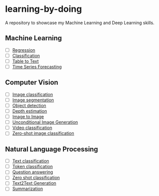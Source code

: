 # learning-by-doing
A repository to showcase my Machine Learning and Deep Learning skills.

## Machine Learning
- [ ] [Regression]()
- [ ] [Classification]()
- [ ] [Table to Text]()
- [ ] [Time Series Forecasting]()

## Computer Vision
- [ ] [Image classification](https://github.com/pavankumarbalijepalli/image-classification)
- [ ] [Image segmentation]()
- [ ] [Object detection]()
- [ ] [Depth estimation]()
- [ ] [Image to Image]()
- [ ] [Unconditional Image Generation]()
- [ ] [Video classification]()
- [ ] [Zero-shot image classification]()

## Natural Language Processing
- [ ] [Text classification]()
- [ ] [Token classification]()
- [ ] [Question answering]()
- [ ] [Zero shot classification]()
- [ ] [Text2Text Generation]()
- [ ] [Summarization]()
